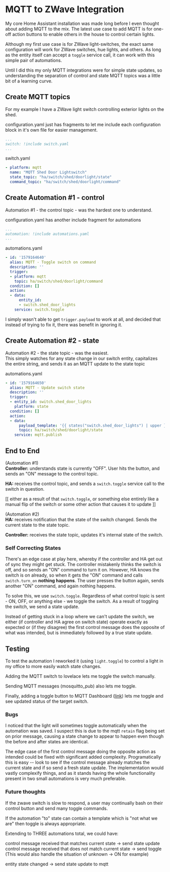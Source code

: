 
# MQTT to ZWave Integration  
  
My core Home Assistant installation was made long before I even thought about adding MQTT to the mix. The latest use case to add MQTT is for one-off action buttons to enable others in the house to control certain lights.  
  
Although my first use case is for ZWave light-switches, the exact same configuration will work for ZWave switches, hue lights, and others. As long as the entity itself can accept a `toggle` service call, it can work with this simple pair of automations.  
  
Until I did this my only MQTT integrations were for simple state updates, so understanding the separation of control and state MQTT topics was a little bit of a learning curve.  
  
## Create MQTT topics  
  
For my example I have a ZWave light switch controlling exterior lights on the shed.  

configuration.yaml just has fragments to let me include each configuration block in it's own file for easier management.
````yaml
...
switch: !include switch.yaml
...
````

switch.yaml
````yaml
- platform: mqtt
  name: "MQTT Shed Door Lightswitch"
  state_topic: "ha/switch/shed/doorlight/state"
  command_topic: "ha/switch/shed/doorlight/command"
````


## Create Automation #1 - control  
  
Automation #1 - the control topic - was the hardest one to understand.  

configuration.yaml has another include fragment for automations
````yaml
...
automation: !include automations.yaml
...
````

automations.yaml
````yaml
- id: '1579164640'
  alias: MQTT - Toggle switch on command
  description: ''
  trigger:
  - platform: mqtt
    topic: ha/switch/shed/doorlight/command
  condition: []
  action:
  - data:
      entity_id:
      - switch.shed_door_lights
    service: switch.toggle
````

  
I simply wasn't able to get `trigger.payload` to work at all, and decided that instead of trying to fix it, there was benefit in ignoring it.  
  
  
## Create Automation #2 - state  
  
Automation #2 - the state topic - was the easiest.  
This simply watches for any state change in our switch entity, capitalizes the entire string, and sends it as an MQTT update to the state topic  

automations.yaml
````yaml
- id: '1579164650'
  alias: MQTT - Update switch state
  description: ''
  trigger:
  - entity_id: switch.shed_door_lights
    platform: state
  condition: []
  action:
  - data:
      payload_template: '{{ states("switch.shed_door_lights") | upper }}'
      topic: ha/switch/shed/doorlight/state
    service: mqtt.publish

````

  
## End to End  
  
(Automation #1)  
**Controller:** understands state is currently "OFF". User hits the button, and sends an "ON" message to the control topic.  
  
**HA:** receives the control topic, and sends a `switch.toggle` service call to the switch in question.  
  
[[ either as a result of that `switch.toggle`, or something else entirely like a manual flip of the switch or some other action that causes it to update ]]  
  
(Automation #2)  
**HA:** receives notification that the state of the switch changed. Sends the current state to the state topic.  
  
**Controller:** receives the state topic, updates it's internal state of the switch.  
  
  
### Self Correcting States  
  
There's an edge case at play here, whereby if the controller and HA get out of sync they might get stuck. The controller mistakenly thinks the switch is off, and so sends an "ON" command to turn it on. However, HA knows the switch is on already, so when it gets the "ON" command and calls `switch.turn_on` **nothing happens**. The user presses the button again, sends another "ON" command, and again nothing happens.  
  
To solve this, we use `switch.toggle`. Regardless of what control topic is sent - ON, OFF, or anything else - we toggle the switch. As a result of toggling the switch, we send a state update.  
  
Instead of getting stuck in a loop where we can't update the switch, we either (if controller and HA agree on switch state) operate exactly as expected or (if they disagree) the first control message does the opposite of what was intended, but is immediately followed by a true state update.  
  
  
  
  
  
  
## Testing

To test the automation I reworked it (using `light.toggle`) to control a light in my office to more easily watch state changes.  

Adding the MQTT switch to lovelace lets me toggle the switch manually.

Sending MQTT messages (mosquitto_pub) also lets me toggle.

Finally, adding a toggle button to MQTT Dashboard ([link](https://play.google.com/store/apps/details?id=com.app.vetru.mqttdashboard)) lets me toggle and see updated status of the target switch.

### Bugs  

I noticed that the light will sometimes toggle automatically when the automation was saved. I suspect this is due to the mqtt `retain` flag being set on prior message, causing a state change to appear to happen even though the before and after states are identical.

The edge case of the first control message doing the opposite action as intended could be fixed with significant added complexity.  Programatically this is easy -- look to see if the control message already matches the current state and if so send a fresh state update.  The implementation would vastly complexify things, and as it stands having the whole functionality present in two small automations is very much preferable.


### Future thoughts

If the zwave switch is slow to respond, a user may continually bash on their control button and send many toggle commands.

If the automation "to" state can contain a template which is "not what we are" then toggle is always appropriate.

Extending to THREE automations total, we could have:

control message received that matches current state -> send state update
control message received that does not match current state -> send toggle  (This would also handle the situation of unknown -> ON for example)

entity state changed -> send state update to mqtt


